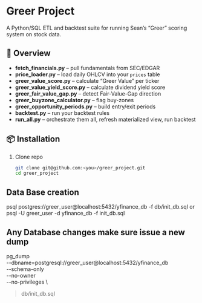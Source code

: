 # Greer Project

A Python/SQL ETL and backtest suite for running Sean’s “Greer” scoring system on stock data.

## 🚀 Overview

- **fetch_financials.py** – pull fundamentals from SEC/EDGAR  
- **price_loader.py** – load daily OHLCV into your `prices` table  
- **greer_value_score.py** – calculate “Greer Value” per ticker  
- **greer_value_yield_score.py** – calculate dividend yield score  
- **greer_fair_value_gap.py** – detect Fair-Value-Gap direction  
- **greer_buyzone_calculator.py** – flag buy-zones  
- **greer_opportunity_periods.py** – build entry/exit periods  
- **backtest.py** – run your backtest rules  
- **run_all.py** – orchestrate them all, refresh materialized view, run backtest  

## 📦 Installation

1. Clone repo  
   ```bash
   git clone git@github.com:<you>/greer_project.git
   cd greer_project

## Data Base creation
psql postgres://greer_user@localhost:5432/yfinance_db -f db/init_db.sql
or
psql -U greer_user -d yfinance_db -f init_db.sql

## Any Database changes make sure issue a new dump
pg_dump \
  --dbname=postgresql://greer_user@localhost:5432/yfinance_db \
  --schema-only \
  --no-owner \
  --no-privileges \
  > db/init_db.sql
